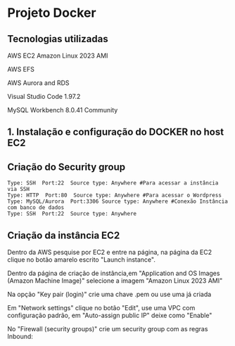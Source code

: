 # Projeto Docker
## Tecnologias utilizadas
AWS EC2 Amazon Linux 2023 AMI

AWS EFS

AWS Aurora and RDS

Visual Studio Code 1.97.2

MySQL Workbench 8.0.41 Community

## 1. Instalação e configuração do DOCKER no host EC2
## Criação do Security group
```
Type: SSH  Port:22  Source type: Anywhere #Para acessar a instância via SSH
Type: HTTP  Port:80  Source type: Anywhere #Para acessar o Wordpress
Type: MySQL/Aurora  Port:3306 Source type: Anywhere #Conexão Instância com banco de dados
Type: SSH  Port:22  Source type: Anywhere
```
## Criação da instância EC2
Dentro da AWS pesquise por EC2 e entre na página, na página da EC2 clique no botão amarelo escrito "Launch instance".

Dentro da página de criação de instância,em "Application and OS Images (Amazon Machine Image)" selecione a imagem "Amazon Linux 2023 AMI"

Na opção "Key pair (login)" crie uma chave .pem ou use uma já criada

Em "Network settings" clique no botão "Edit", use uma VPC com configuração padrão, em "Auto-assign public IP" deixe como "Enable"

No "Firewall (security groups)" crie um security group com as regras Inbound:
